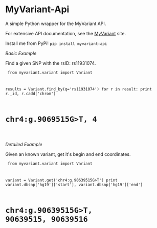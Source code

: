 MyVariant-Api
=============

A simple Python wrapper for the MyVariant API.

For extensive API documentation, see the [MyVariant](http://myvariant.info) site.

Install me from PyPi! `pip install myvariant-api`

*Basic Example*

Find a given SNP with the rsID: rs11931074.

<code><pre>
from myvariant.variant import Variant

results = Variant.find_by(q='rs11931074')
for r in result:
    print r._id, r.cadd['chrom']

# chr4:g.9069515G>T, 4
</pre></code>

*Detailed Example*

Given an known variant, get it's begin and end coordinates. 

<code><pre>
from myvariant.variant import Variant

variant = Variant.get('chr4:g.90639515G>T')
print variant.dbsnp['hg19']['start'], variant.dbsnp['hg19']['end']

# chr4:g.90639515G>T, 90639515, 90639516
</pre></code>

